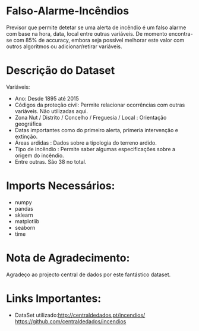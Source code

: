 # Falso-Alarme-Incêndios
Previsor que permite detetar se uma alerta de incêndio é um falso alarme com base na hora, data, local entre outras variáveis.
De momento encontra-se com 85% de accuracy, embora seja possível melhorar este valor com outros algoritmos ou adicionar/retirar variáveis.

# Descrição do Dataset
Variáveis:
- Ano: Desde 1895 até 2015
- Códigos da proteção civil: Permite relacionar ocorrências com outras variáveis. Não utilizadas aqui.
- Zona Nut / Distrito / Concelho / Freguesia / Local : Orientação geográfica
- Datas importantes como do primeiro alerta, primeria intervenção e extinção.
- Áreas ardidas : Dados sobre a tipologia do terreno ardido.
- Tipo de incêndio : Permite saber algumas especificações sobre a origem do incêndio.
- Entre outras.
São 38 no total.


# Imports Necessários:

  - numpy
  - pandas
  - sklearn
  - matplotlib
  - seaborn
  - time
  
  # Nota de Agradecimento:
  Agradeço ao projecto central de dados por este fantástico dataset.
  # Links Importantes:
  - DataSet utilizado:http://centraldedados.pt/incendios/ 
    https://github.com/centraldedados/incendios
